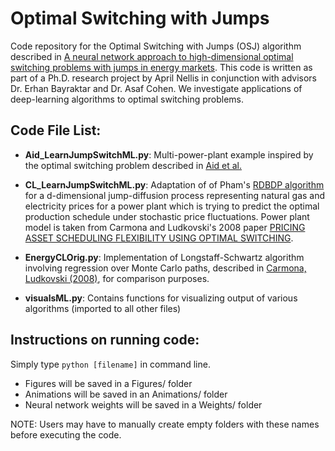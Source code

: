 # Optimal Switching with Jumps
Code repository for the Optimal Switching with Jumps (OSJ) algorithm described in [A neural network approach to high-dimensional optimal switching problems with jumps in energy markets](https://arxiv.org/abs/2210.03045). This code is written as part of a Ph.D. research project by April Nellis in conjunction with advisors Dr. Erhan Bayraktar and Dr. Asaf Cohen. We investigate applications of deep-learning algorithms to optimal switching problems.

## Code File List:
- **Aid_LearnJumpSwitchML.py**: Multi-power-plant example inspired by the optimal switching problem described in [Aid et al.](https://epubs.siam.org/doi/abs/10.1137/120897298)

- **CL_LearnJumpSwitchML.py**: Adaptation of of Pham's [RDBDP algorithm](https://www.researchgate.net/publication/337746171_Deep_backward_schemes_for_high-dimensional_nonlinear_PDEs) for a d-dimensional jump-diffusion process representing natural gas and electricity prices for a power plant which is trying to predict the optimal production schedule under stochastic price fluctuations. Power plant model is taken from Carmona and Ludkovski's 2008 paper [PRICING ASSET SCHEDULING FLEXIBILITY USING OPTIMAL SWITCHING](https://www.tandfonline.com/doi/full/10.1080/13504860802170507).

- **EnergyCLOrig.py**: Implementation of Longstaff-Schwartz algorithm involving regression over Monte Carlo paths, described in [Carmona, Ludkovski (2008)](https://www.tandfonline.com/doi/full/10.1080/13504860802170507), for comparison purposes.

- **visualsML.py**: Contains functions for visualizing output of various algorithms (imported to all other files)

## Instructions on running code:
Simply type `python [filename]` in command line.
- Figures will be saved in a Figures/ folder
- Animations will be saved in an Animations/ folder
- Neural network weights will be saved in a Weights/ folder

NOTE: Users may have to manually create empty folders with these names before executing the code.
